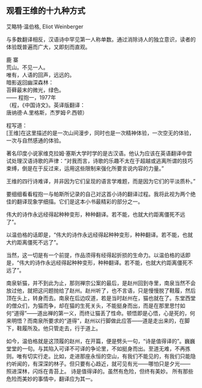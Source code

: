 ## 观看王维的十九种方式
艾略特·温伯格, Eliot Weinberger


与多数翻译相反，汉语诗中罕见第一人称单数。通过消除诗人的独立意识，读者的体验既普遍而广大，又即刻而直观。


鹿 寨  
荒山。不见一人。  
唯有，人语的回声，远远的。  
暗影返回幽深森林：  
苔藓最末的微光，绿色。  
—— 程抱一，1977年  
（程，《中国诗文》。英译版翻译：  
唐纳德·A.里格斯，杰罗姆·P.西顿）

程写道：  
[王维]在这里描述的是一次山间漫步，同时也是一次精神体验，一次空无的体验，一次与自然感通的体验。


著名印度小说家维克拉姆·塞斯大学时学的是古汉语。他认为应该在英语翻译中尝试处理汉语诗歌的声律：“对我而言，诗歌的乐趣不太在于超越或逃离所谓的技巧束缚，倒是在于反过来，运用这些限制来强化所要言说内容的力量。”


王维的四行诗难译，并非因为它们呈现的语言学难题，而是因为它们的平淡质朴。”


要细细看看程抱一与帕斯所记录的自己对这首小诗的翻译过程。我将此视为两个绝佳的翻译现象学细描。它们是这本小书最精彩的部分之一。


伟大的诗作永远经得起种种变形，种种翻译。若不能，也就大约距离僵死不远了”。


以温伯格的话即是，“伟大的诗作永远经得起种种变形，种种翻译。若不能，也就大约距离僵死不远了”。


当然，这一切是有一个前提，作品须得有经得起折损的生命力。以温伯格的话即是，“伟大的诗作永远经得起种种变形，种种翻译。若不能，也就大约距离僵死不远了”。


南泉斩猫，并不到此为止，那则禅宗公案的最后，是赵州回到寺里，南泉当然不会放过他，就把这问题抛给了赵州。赵州听了，也不言语，只是慢慢脱了鞋履，然后顶在头上，转身而去。南泉在后边叹道，若是当时赵州在，猫也就在了。东堂西堂的僧众们，为猫而争，却在猫的生死关头，不能挺身而出，而是在那里思忖如何“道得”——道出禅的第一义，而终让猫丢了性命。顿悟即是心悟，心是死的，何来明悟？而南泉所要求的“道得”，赵州以行脚做此应答——道是走出来的，在脚下，鞋履所及。他只管走去，行于道上。


如今，温伯格就是这顶履的赵州，在开篇，便是劈头一句，“诗是值得译的”。巍巍堂堂的一句。与其陷入可译不可译的争论里，不如挺身而出。至道无难，不再拣则。唯有切实行走。比如，走进那座永恒的空山，有我们不能见的，有我们只能隐约听闻的，有深深的林子。但只要有心趋近，就可见有光——哪怕只是夕光—— 照进深林，闪烁在青苔上。 诗是值得译的。虽然有危险，但终有美妙。 所有那些危险而美妙的事情中，翻译应为其一。


